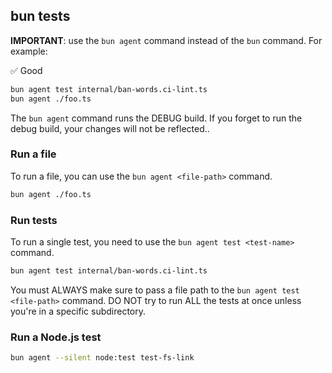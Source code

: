 ## bun tests

**IMPORTANT**: use the `bun agent` command instead of the `bun` command. For example:

✅ Good

```sh
bun agent test internal/ban-words.ci-lint.ts
bun agent ./foo.ts
```

The `bun agent` command runs the DEBUG build. If you forget to run the debug build, your changes will not be reflected..

### Run a file

To run a file, you can use the `bun agent <file-path>` command.

```sh
bun agent ./foo.ts
```

### Run tests

To run a single test, you need to use the `bun agent test <test-name>` command.

```sh
bun agent test internal/ban-words.ci-lint.ts
```

You must ALWAYS make sure to pass a file path to the `bun agent test <file-path>` command. DO NOT try to run ALL the tests at once unless you're in a specific subdirectory.

### Run a Node.js test

```sh
bun agent --silent node:test test-fs-link
```
